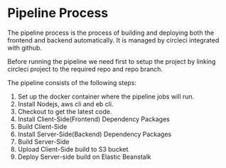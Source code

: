 # Pipeline Process

The pipeline process is the process of building and deploying both the frontend and backend automatically. It is managed by circleci integrated with github.

Before running the pipeline we need first to setup the project by linking circleci project to the required repo and repo branch.

The pipeline consists of the following steps:

1. Set up the docker container where the pipeline jobs will run.
2. Install Nodejs, aws cli and eb cli.
3. Checkout to get the latest code.
4. Install Client-Side(Frontend) Dependency Packages
5. Build Client-Side
6. Install Server-Side(Backend) Dependency Packages
7. Build Server-Side
8. Upload Client-Side build to S3 bucket
9. Deploy Server-side build on Elastic Beanstalk
